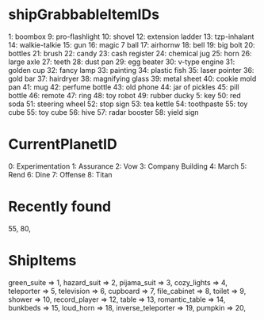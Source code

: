 # shipGrabbableItemIDs
1: boombox
9: pro-flashlight
10: shovel
12: extension ladder
13: tzp-inhalant
14: walkie-talkie
15: gun
16: magic 7 ball
17: airhornw
18: bell
19: big bolt
20: bottles
21: brush
22: candy
23: cash register
24: chemical jug
25: horn
26: large axle
27: teeth
28: dust pan
29: egg beater
30: v-type engine
31: golden cup
32: fancy lamp
33: painting
34: plastic fish
35: laser pointer
36: gold bar
37: hairdryer
38: magnifying glass
39: metal sheet
40: cookie mold pan
41: mug
42: perfume bottle
43: old phone
44: jar of pickles
45: pill bottle
46: remote
47: ring
48: toy robot
49: rubber ducky
5: key
50: red soda
51: steering wheel
52: stop sign
53: tea kettle
54: toothpaste
55: toy cube
55: toy cube
56: hive
57: radar booster
58: yield sign

# CurrentPlanetID
0: Experimentation
1: Assurance
2: Vow
3: Company Building
4: March
5: Rend
6: Dine
7: Offense
8: Titan

# Recently found
55,
80,

# ShipItems
green_suite => 1,
hazard_suit => 2,
pijama_suit => 3,
cozy_lights => 4,
teleporter => 5,
television => 6,
cupboard => 7,
file_cabinet => 8,
toilet => 9,
shower => 10,
record_player => 12,
table => 13,
romantic_table => 14,
bunkbeds => 15,
loud_horn => 18,
inverse_teleporter => 19,
pumpkin => 20,
